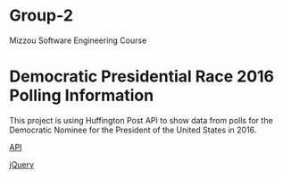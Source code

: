 # Group-2
Mizzou Software Engineering Course
# Democratic Presidential Race 2016 Polling Information

This project is using Huffington Post API to show data from polls for the Democratic Nominee for the President of the United States in 2016.

[API](http://elections.huffingtonpost.com/pollster/api)

[jQuery](https://jquery.com/download/)
